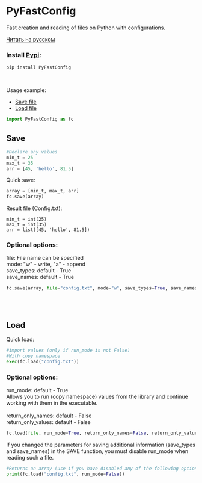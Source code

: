 # PyFastConfig
Fast creation and reading of files on Python with configurations.

<a href="REAME_rus.md">Читать на русском</a>

### Install <a href="https://pypi.org/project/PyFastConfig/">Pypi</a>:
```
pip install PyFastConfig
```

</br>

Usage example:

<ul>
  <li><a href="#save">Save file</a></li>
  <li><a href="#load">Load file</a></li>
</ul>

```Python
import PyFastConfig as fc
```

## Save
```Python
#Declare any values
min_t = 25
max_t = 35
arr = [45, 'hello', 81.5]
```
Quick save:
```Python
array = [min_t, max_t, arr]
fc.save(array)
```
Result file (Config.txt):
```
min_t = int(25)
max_t = int(35)
arr = list([45, 'hello', 81.5])
```

### Optional options:

file: File name can be specified <br/>
mode: "w" - write, "a" - append <br/>
save_types: default - True <br/>
save_names: default - True <br/>

```Python
fc.save(array, file="config.txt", mode="w", save_types=True, save_names=True)
```

<br/>
<br/>

## Load
Quick load:
```Python
#import values (only if run_mode is not False)
#With copy namespace
exec(fc.load("config.txt"))
```
### Optional options:
run_mode: default - True <br/> Allows you to run (copy namespace) values from the library and continue working with them in the executable. <br/><br/>
return_only_names: default - False <br/>
return_only_values: default - False <br/>

```Python
fc.load(file, run_mode=True, return_only_names=False, return_only_values=False)
```

If you changed the parameters for saving additional information (save_types and save_names) in the SAVE function, you must disable run_mode when reading such a file.

```Python
#Returns an array (use if you have disabled any of the following options: save_types or save_names)
print(fc.load("config.txt", run_mode=False))
```
